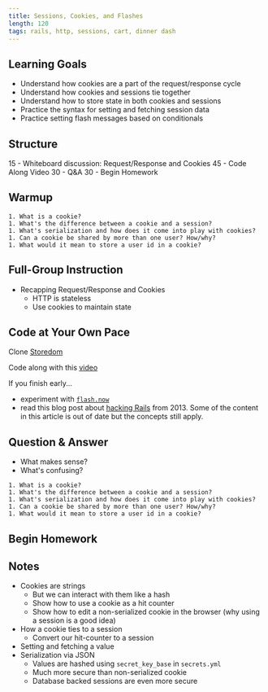```yaml
---
title: Sessions, Cookies, and Flashes
length: 120
tags: rails, http, sessions, cart, dinner dash
---
```


## Learning Goals

* Understand how cookies are a part of the request/response cycle
* Understand how cookies and sessions tie together
* Understand how to store state in both cookies and sessions
* Practice the syntax for setting and fetching session data
* Practice setting flash messages based on conditionals

## Structure

15 - Whiteboard discussion: Request/Response and Cookies
45 - Code Along Video
30 - Q&A
30 - Begin Homework

## Warmup

```
1. What is a cookie?
1. What's the difference between a cookie and a session?
1. What's serialization and how does it come into play with cookies?
1. Can a cookie be shared by more than one user? How/why?
1. What would it mean to store a user id in a cookie?
```

## Full-Group Instruction

* Recapping Request/Response and Cookies
    - HTTP is stateless
    - Use cookies to maintain state

## Code at Your Own Pace

Clone [Storedom](https://github.com/turingschool-examples/storedom)

Code along with this [video]([Storedom](https://github.com/turingschool-examples/storedom))

If you finish early...

* experiment with [`flash.now`](http://guides.rubyonrails.org/action_controller_overview.html#flash-now)
* read this blog post about [hacking Rails](http://robertheaton.com/2013/07/22/how-to-hack-a-rails-app-using-its-secret-token/) from 2013. Some of the content in this article is out of date but the concepts still apply.

## Question & Answer

* What makes sense?
* What's confusing?

```
1. What is a cookie?
1. What's the difference between a cookie and a session?
1. What's serialization and how does it come into play with cookies?
1. Can a cookie be shared by more than one user? How/why?
1. What would it mean to store a user id in a cookie?
```

## Begin Homework

## Notes

* Cookies are strings
    - But we can interact with them like a hash
    - Show how to use a cookie as a hit counter
    - Show how to edit a non-serialized cookie in the browser (why using a session is a good idea)
* How a cookie ties to a session
    - Convert our hit-counter to a session
* Setting and fetching a value
* Serialization via JSON
    - Values are hashed using `secret_key_base` in `secrets.yml`
    - Much more secure than non-serialized cookie
    - Database backed sessions are even more secure

